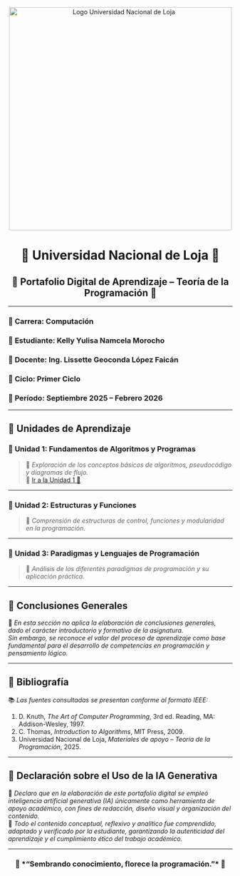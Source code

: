 <p align="center">
  <img src="https://joinforwater.ngo/wp-content/uploads/2022/05/logo-unl-HC-01-e1651758359420.png" 
       alt="Logo Universidad Nacional de Loja" 
       width="500">
</p>
 

<h1 align="center">🌺 Universidad Nacional de Loja 🌺</h1>

<h2 align="center">🌸 Portafolio Digital de Aprendizaje – Teoría de la Programación 🌸</h2>

---

### 🌷 **Carrera:** Computación  
### 🌼 **Estudiante:** Kelly Yulisa Namcela Morocho  
### 🌻 **Docente:** Ing. Lissette Geoconda López Faicán  
### 🌺 **Ciclo:** Primer Ciclo  
### 🌸 **Período:** Septiembre 2025 – Febrero 2026  

---

## 🌿 Unidades de Aprendizaje

### 🍃 **Unidad 1:** Fundamentos de Algoritmos y Programas  
> 🌷 *Exploración de los conceptos básicos de algoritmos, pseudocódigo y diagramas de flujo.*  
🔗 [Ir a la Unidad 1 🌼](Unidad1.md)

---

### 🌸 **Unidad 2:** Estructuras y Funciones  
> 🌺 *Comprensión de estructuras de control, funciones y modularidad en la programación.*  

---

### 🌼 **Unidad 3:** Paradigmas y Lenguajes de Programación  
> 🌻 *Análisis de los diferentes paradigmas de programación y su aplicación práctica.*  

---


## 🌺 Conclusiones Generales  

🌷 *En esta sección no aplica la elaboración de conclusiones generales, dado el carácter introductorio y formativo de la asignatura.*  
*Sin embargo, se reconoce el valor del proceso de aprendizaje como base fundamental para el desarrollo de competencias en programación y pensamiento lógico.*

---

## 🌼 Bibliografía  

📚 *Las fuentes consultadas se presentan conforme al formato IEEE:*  

1. D. Knuth, *The Art of Computer Programming*, 3rd ed. Reading, MA: Addison-Wesley, 1997.  
2. C. Thomas, *Introduction to Algorithms*, MIT Press, 2009.  
3. Universidad Nacional de Loja, *Materiales de apoyo – Teoría de la Programación*, 2025.  

---

## 🌸 Declaración sobre el Uso de la IA Generativa  

🤖 *Declaro que en la elaboración de este portafolio digital se empleó inteligencia artificial generativa (IA) únicamente como herramienta de apoyo académico, con fines de redacción, diseño visual y organización del contenido.*  
🌿 *Todo el contenido conceptual, reflexivo y analítico fue comprendido, adaptado y verificado por la estudiante, garantizando la autenticidad del aprendizaje y el cumplimiento ético del trabajo académico.*

---


<h3 align="center">🌾 *“Sembrando conocimiento, florece la programación.”* 🌾</h3>
















